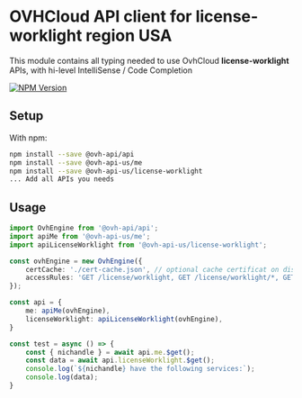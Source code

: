 # OVHCloud API client for **license-worklight** region USA

This module contains all typing needed to use OvhCloud **license-worklight** APIs, with hi-level IntelliSense / Code Completion

[![NPM Version](https://img.shields.io/npm/v/@ovh-api-us/license-worklight.svg?style=flat)](https://www.npmjs.org/package/@ovh-api-us/license-worklight)

## Setup

With npm:

```bash
npm install --save @ovh-api/api
npm install --save @ovh-api-us/me
npm install --save @ovh-api-us/license-worklight
... Add all APIs you needs
```

## Usage

```typescript
import OvhEngine from '@ovh-api/api';
import apiMe from '@ovh-api-us/me';
import apiLicenseWorklight from '@ovh-api-us/license-worklight';

const ovhEngine = new OvhEngine({ 
    certCache: './cert-cache.json', // optional cache certificat on disk.
    accessRules: 'GET /license/worklight, GET /license/worklight/*, GET /me', // optional limit the requested privileges.
});

const api = {
    me: apiMe(ovhEngine),
    licenseWorklight: apiLicenseWorklight(ovhEngine),
}

const test = async () => {
    const { nichandle } = await api.me.$get();
    const data = await api.licenseWorklight.$get();
    console.log(`${nichandle} have the following services:`);
    console.log(data);
}
```
